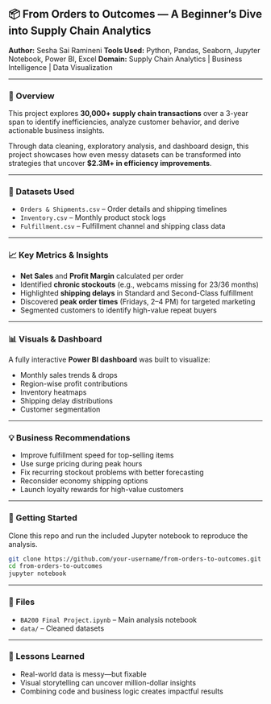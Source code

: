 

## 📦 From Orders to Outcomes — A Beginner’s Dive into Supply Chain Analytics

**Author:** Sesha Sai Ramineni
**Tools Used:** Python, Pandas, Seaborn, Jupyter Notebook, Power BI, Excel
**Domain:** Supply Chain Analytics | Business Intelligence | Data Visualization

---

### 📌 Overview

This project explores **30,000+ supply chain transactions** over a 3-year span to identify inefficiencies, analyze customer behavior, and derive actionable business insights.

Through data cleaning, exploratory analysis, and dashboard design, this project showcases how even messy datasets can be transformed into strategies that uncover **\$2.3M+ in efficiency improvements**.

---

### 🧩 Datasets Used

* `Orders & Shipments.csv` – Order details and shipping timelines
* `Inventory.csv` – Monthly product stock logs
* `Fulfillment.csv` – Fulfillment channel and shipping class data

---

### 📈 Key Metrics & Insights

* **Net Sales** and **Profit Margin** calculated per order
* Identified **chronic stockouts** (e.g., webcams missing for 23/36 months)
* Highlighted **shipping delays** in Standard and Second-Class fulfillment
* Discovered **peak order times** (Fridays, 2–4 PM) for targeted marketing
* Segmented customers to identify high-value repeat buyers

---

### 📊 Visuals & Dashboard

A fully interactive **Power BI dashboard** was built to visualize:

* Monthly sales trends & drops
* Region-wise profit contributions
* Inventory heatmaps
* Shipping delay distributions
* Customer segmentation


---

### 💡 Business Recommendations

* Improve fulfillment speed for top-selling items
* Use surge pricing during peak hours
* Fix recurring stockout problems with better forecasting
* Reconsider economy shipping options
* Launch loyalty rewards for high-value customers

---

### 🚀 Getting Started

Clone this repo and run the included Jupyter notebook to reproduce the analysis.

```bash
git clone https://github.com/your-username/from-orders-to-outcomes.git
cd from-orders-to-outcomes
jupyter notebook
```

---

### 📁 Files

* `BA200 Final Project.ipynb` – Main analysis notebook
* `data/` – Cleaned datasets

---

### 🧠 Lessons Learned

* Real-world data is messy—but fixable
* Visual storytelling can uncover million-dollar insights
* Combining code and business logic creates impactful results
